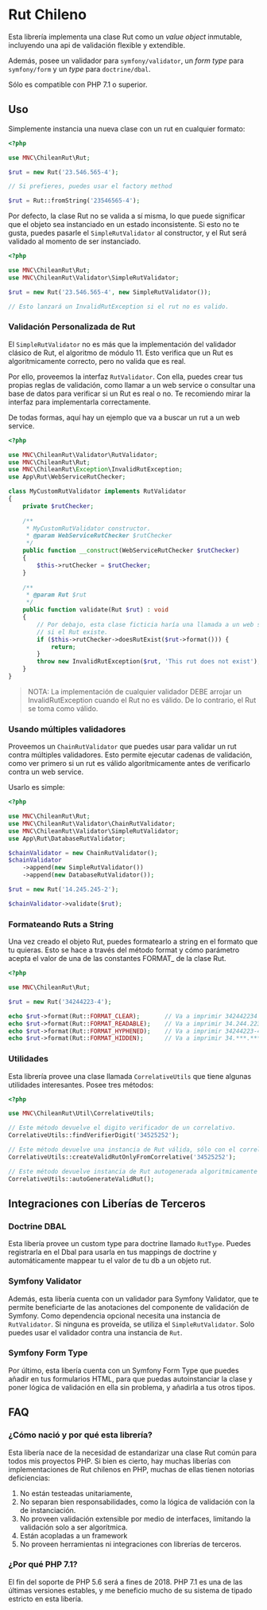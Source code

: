 Rut Chileno
===========

Esta librería implementa una clase Rut como un *value object* inmutable, incluyendo
una api de validación flexible y extendible. 

Además, posee un validador para `symfony/validator`, un *form type* para `symfony/form`
y un *type* para `doctrine/dbal`. 

Sólo es compatible con PHP 7.1 o superior.

## Uso
Simplemente instancia una nueva clase con un rut en cualquier formato:

```php
<?php

use MNC\ChileanRut\Rut;

$rut = new Rut('23.546.565-4');

// Si prefieres, puedes usar el factory method

$rut = Rut::fromString('23546565-4');
```

Por defecto, la clase Rut no se valida a sí misma, lo que puede significar que
el objeto sea instanciado en un estado inconsistente. Si esto no te gusta, puedes pasarle
el `SimpleRutValidator` al constructor, y el Rut será validado al momento de ser instanciado.

```php
<?php

use MNC\ChileanRut\Rut;
use MNC\ChileanRut\Validator\SimpleRutValidator;

$rut = new Rut('23.546.565-4', new SimpleRutValidator());

// Esto lanzará un InvalidRutException si el rut no es valido.
```

### Validación Personalizada de Rut
El `SimpleRutValidator` no es más que la implementación del validador clásico de Rut,
el algoritmo de módulo 11. Esto verifica que un Rut es algoritmicamente correcto, pero 
no valida que es real.

Por ello, proveemos la interfaz `RutValidator`. Con ella, puedes crear tus propias
reglas de validación, como llamar a un web service o consultar una base de datos
para verificar si un Rut es real o no. Te recomiendo mirar la interfaz para
implementarla correctamente.

De todas formas, aquí hay un ejemplo que va a buscar un rut a un web service.

```php
<?php

use MNC\ChileanRut\Validator\RutValidator;
use MNC\ChileanRut\Rut;
use MNC\ChileanRut\Exception\InvalidRutException;
use App\Rut\WebServiceRutChecker;

class MyCustomRutValidator implements RutValidator
{
    private $rutChecker;
    
    /**
     * MyCustomRutValidator constructor.
     * @param WebServiceRutChecker $rutChecker
     */
    public function __construct(WebServiceRutChecker $rutChecker) 
    {
        $this->rutChecker = $rutChecker;
    }
    
    /**
     * @param Rut $rut
     */
    public function validate(Rut $rut) : void
    {
        // Por debajo, esta clase ficticia haría una llamada a un web service preguntando
        // si el Rut existe.
        if ($this->rutChecker->doesRutExist($rut->format())) {
            return;
        }
        throw new InvalidRutException($rut, 'This rut does not exist');
    }
}

```

> NOTA: La implementación de cualquier validador DEBE arrojar un InvalidRutException cuando
el Rut no es válido. De lo contrario, el Rut se toma como válido.

### Usando múltiples validadores
Proveemos un `ChainRutValidator` que puedes usar para validar un rut contra múltiples
validadores. Esto permite ejecutar cadenas de validación, como ver primero si un rut es
válido algorítmicamente antes de verificarlo contra un web service.

Usarlo es simple:

```php
<?php

use MNC\ChileanRut\Rut;
use MNC\ChileanRut\Validator\ChainRutValidator;
use MNC\ChileanRut\Validator\SimpleRutValidator;
use App\Rut\DatabaseRutValidator;

$chainValidator = new ChainRutValidator();
$chainValidator
    ->append(new SimpleRutValidator())
    ->append(new DatabaseRutValidator());

$rut = new Rut('14.245.245-2');

$chainValidator->validate($rut);
```

### Formateando Ruts a String

Una vez creado el objeto Rut, puedes formatearlo a string en el formato que tu quieras.
Esto se hace a través del método format y cómo parámetro acepta el valor
de una de las constantes FORMAT_ de la clase Rut.

```php
<?php

use MNC\ChileanRut\Rut;

$rut = new Rut('34244223-4');

echo $rut->format(Rut::FORMAT_CLEAR);       // Va a imprimir 342442234
echo $rut->format(Rut::FORMAT_READABLE);    // Va a imprimir 34.244.223-4
echo $rut->format(Rut::FORMAT_HYPHENED);    // Va a imprimir 34244223-4
echo $rut->format(Rut::FORMAT_HIDDEN);      // Va a imprimir 34.***.***-4
```

### Utilidades
Esta librería provee una clase llamada `CorrelativeUtils` que tiene algunas utilidades
interesantes. Posee tres métodos:

```php
<?php

use MNC\ChileanRut\Util\CorrelativeUtils;

// Este método devuelve el digito verificador de un correlativo.
CorrelativeUtils::findVerifierDigit('34525252');

// Este método devuelve una instancia de Rut válida, sólo con el correlativo.
CorrelativeUtils::createValidRutOnlyFromCorrelative('34525252');

// Este método devuelve instancia de Rut autogenerada algoritmicamente válida.
CorrelativeUtils::autoGenerateValidRut();
```

## Integraciones con Liberías de Terceros

### Doctrine DBAL
Esta libería provee un custom type para doctrine llamado `RutType`. Puedes registrarla
en el Dbal para usarla en tus mappings de doctrine y automáticamente mappear tu
el valor de tu db a un objeto rut.

### Symfony Validator
Además, esta libería cuenta con un validador para Symfony Validator, que te 
permite beneficiarte de las anotaciones del componente de validación de Symfony.
Como dependencia opcional necesita una instancia de `RutValidator`. Si ninguna es proveída,
se utiliza el `SimpleRutValidator`. Solo puedes usar el validador contra una instancia de `Rut`.

### Symfony Form Type
Por último, esta libería cuenta con un Symfony Form Type que puedes añadir en tus
formularios HTML, para que puedas autoinstanciar la clase y poner lógica de 
validación en ella sin problema, y añadirla a tus otros tipos.

## FAQ

### ¿Cómo nació y por qué esta librería?
Esta libería nace de la necesidad de estandarizar una clase Rut común para todos mis proyectos
PHP.
Si bien es cierto, hay muchas liberías con implementaciones de Rut chilenos en PHP,
muchas de ellas tienen notorias deficiencias:

1. No están testeadas unitariamente,
2. No separan bien responsabilidades, como la lógica de validación con la de instanciación.
3. No proveen validación extensible por medio de interfaces, limitando la validación
solo a ser algorítmica.
4. Están acopladas a un framework
5. No proveen herramientas ni integraciones con librerías de terceros.

### ¿Por qué PHP 7.1?
El fin del soporte de PHP 5.6 será a fines de 2018. PHP 7.1 es una de las últimas
versiones estables, y me beneficio mucho de su sistema de tipado estricto en esta libería.

